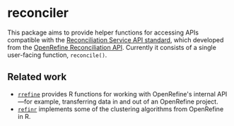 # reconciler

This package aims to provide helper functions for accessing APIs compatible with the [Reconciliation Service API standard](https://reconciliation-api.github.io/specs/latest/), which developed from the [OpenRefine Reconciliation API](https://docs.openrefine.org/technical-reference/reconciliation-api/). Currently it consists of a single user-facing function, `reconcile()`.

## Related work

* [`rrefine`](https://github.com/vpnagraj/rrefine) provides R functions for working with OpenRefine's internal API—for example, transferring data in and out of an OpenRefine project.
* [`refinr`](https://github.com/ChrisMuir/refinr) implements some of the clustering algorithms from OpenRefine in R.

